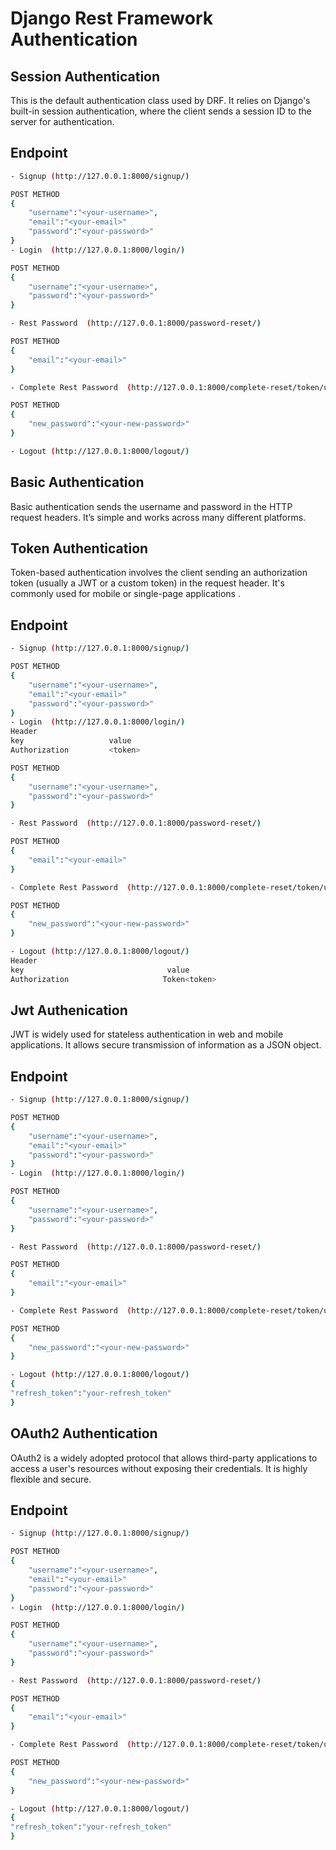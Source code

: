 # Django Rest Framework Authentication 

## Session Authentication
This is the default authentication class used by DRF. It relies on Django's built-in session authentication, where the client sends a session ID to the server for authentication.
## Endpoint 
```bash 
- Signup (http://127.0.0.1:8000/signup/)

POST METHOD 
{
    "username":"<your-username>",
    "email":"<your-email>"
    "password":"<your-password>"
}
- Login  (http://127.0.0.1:8000/login/)

POST METHOD 
{
    "username":"<your-username>",
    "password":"<your-password>"
}

- Rest Password  (http://127.0.0.1:8000/password-reset/)

POST METHOD
{
    "email":"<your-email>"
}

- Complete Rest Password  (http://127.0.0.1:8000/complete-reset/token/user_id/)

POST METHOD
{
    "new_password":"<your-new-password>"
}

- Logout (http://127.0.0.1:8000/logout/)
```

## Basic Authentication
Basic authentication sends the username and password in the HTTP request headers. It’s simple and works across many different platforms.

## Token Authentication
Token-based authentication involves the client sending an authorization token (usually a JWT or a custom token) in the request header. It's commonly used for mobile or single-page applications .

## Endpoint 
```bash
- Signup (http://127.0.0.1:8000/signup/)

POST METHOD 
{
    "username":"<your-username>",
    "email":"<your-email>"
    "password":"<your-password>"
}
- Login  (http://127.0.0.1:8000/login/)
Header 
key                   value
Authorization         <token>

POST METHOD 
{
    "username":"<your-username>",
    "password":"<your-password>"
}

- Rest Password  (http://127.0.0.1:8000/password-reset/)

POST METHOD
{
    "email":"<your-email>"
}

- Complete Rest Password  (http://127.0.0.1:8000/complete-reset/token/user_id/)

POST METHOD
{
    "new_password":"<your-new-password>"
}

- Logout (http://127.0.0.1:8000/logout/)
Header
key                                value
Authorization                     Token<token>

```
## Jwt Authenication
JWT is widely used for stateless authentication in web and mobile applications. It allows secure transmission of information as a JSON object.

## Endpoint 
```bash
- Signup (http://127.0.0.1:8000/signup/)

POST METHOD 
{
    "username":"<your-username>",
    "email":"<your-email>"
    "password":"<your-password>"
}
- Login  (http://127.0.0.1:8000/login/)

POST METHOD 
{
    "username":"<your-username>",
    "password":"<your-password>"
}

- Rest Password  (http://127.0.0.1:8000/password-reset/)

POST METHOD
{
    "email":"<your-email>"
}

- Complete Rest Password  (http://127.0.0.1:8000/complete-reset/token/user_id/)

POST METHOD
{
    "new_password":"<your-new-password>"
}

- Logout (http://127.0.0.1:8000/logout/)
{
"refresh_token":"your-refresh_token"
}
```

## OAuth2 Authentication
OAuth2 is a widely adopted protocol that allows third-party applications to access a user's resources without exposing their credentials. It is highly flexible and secure.

## Endpoint 
```bash
- Signup (http://127.0.0.1:8000/signup/)

POST METHOD 
{
    "username":"<your-username>",
    "email":"<your-email>"
    "password":"<your-password>"
}
- Login  (http://127.0.0.1:8000/login/)

POST METHOD 
{
    "username":"<your-username>",
    "password":"<your-password>"
}

- Rest Password  (http://127.0.0.1:8000/password-reset/)

POST METHOD
{
    "email":"<your-email>"
}

- Complete Rest Password  (http://127.0.0.1:8000/complete-reset/token/user_id/)

POST METHOD
{
    "new_password":"<your-new-password>"
}

- Logout (http://127.0.0.1:8000/logout/)
{
"refresh_token":"your-refresh_token"
}
```
